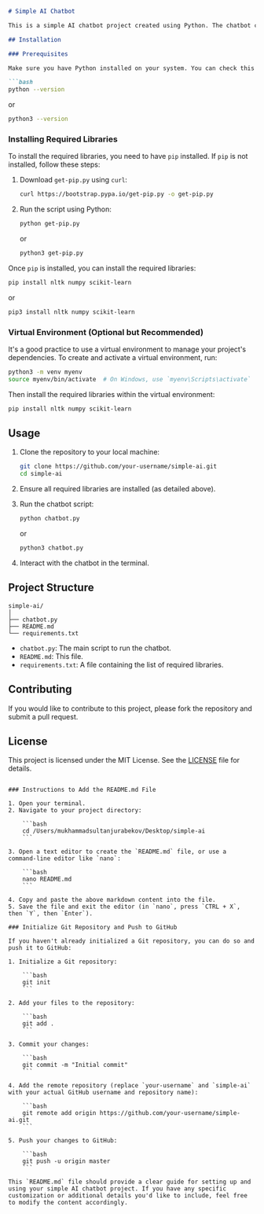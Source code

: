 
```markdown
# Simple AI Chatbot

This is a simple AI chatbot project created using Python. The chatbot can respond to user queries based on a predefined dataset using Natural Language Processing (NLP) techniques.

## Installation

### Prerequisites

Make sure you have Python installed on your system. You can check this by running:

```bash
python --version
```

or

```bash
python3 --version
```

### Installing Required Libraries

To install the required libraries, you need to have `pip` installed. If `pip` is not installed, follow these steps:

1. Download `get-pip.py` using `curl`:

    ```bash
    curl https://bootstrap.pypa.io/get-pip.py -o get-pip.py
    ```

2. Run the script using Python:

    ```bash
    python get-pip.py
    ```

    or

    ```bash
    python3 get-pip.py
    ```

Once `pip` is installed, you can install the required libraries:

```bash
pip install nltk numpy scikit-learn
```

or

```bash
pip3 install nltk numpy scikit-learn
```

### Virtual Environment (Optional but Recommended)

It's a good practice to use a virtual environment to manage your project's dependencies. To create and activate a virtual environment, run:

```bash
python3 -m venv myenv
source myenv/bin/activate  # On Windows, use `myenv\Scripts\activate`
```

Then install the required libraries within the virtual environment:

```bash
pip install nltk numpy scikit-learn
```

## Usage

1. Clone the repository to your local machine:

    ```bash
    git clone https://github.com/your-username/simple-ai.git
    cd simple-ai
    ```

2. Ensure all required libraries are installed (as detailed above).

3. Run the chatbot script:

    ```bash
    python chatbot.py
    ```

    or

    ```bash
    python3 chatbot.py
    ```

4. Interact with the chatbot in the terminal.

## Project Structure

```
simple-ai/
│
├── chatbot.py
├── README.md
└── requirements.txt
```

- `chatbot.py`: The main script to run the chatbot.
- `README.md`: This file.
- `requirements.txt`: A file containing the list of required libraries.

## Contributing

If you would like to contribute to this project, please fork the repository and submit a pull request.

## License

This project is licensed under the MIT License. See the [LICENSE](LICENSE) file for details.
```

### Instructions to Add the README.md File

1. Open your terminal.
2. Navigate to your project directory:

    ```bash
    cd /Users/mukhammadsultanjurabekov/Desktop/simple-ai
    ```

3. Open a text editor to create the `README.md` file, or use a command-line editor like `nano`:

    ```bash
    nano README.md
    ```

4. Copy and paste the above markdown content into the file.
5. Save the file and exit the editor (in `nano`, press `CTRL + X`, then `Y`, then `Enter`).

### Initialize Git Repository and Push to GitHub

If you haven't already initialized a Git repository, you can do so and push it to GitHub:

1. Initialize a Git repository:

    ```bash
    git init
    ```

2. Add your files to the repository:

    ```bash
    git add .
    ```

3. Commit your changes:

    ```bash
    git commit -m "Initial commit"
    ```

4. Add the remote repository (replace `your-username` and `simple-ai` with your actual GitHub username and repository name):

    ```bash
    git remote add origin https://github.com/your-username/simple-ai.git
    ```

5. Push your changes to GitHub:

    ```bash
    git push -u origin master
    ```

This `README.md` file should provide a clear guide for setting up and using your simple AI chatbot project. If you have any specific customization or additional details you'd like to include, feel free to modify the content accordingly.